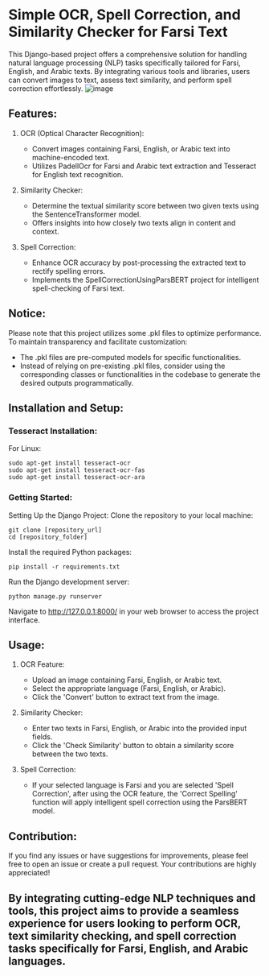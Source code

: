 # Simple OCR, Spell Correction, and Similarity Checker for Farsi Text
This Django-based project offers a comprehensive solution for handling natural language processing (NLP) tasks specifically tailored for Farsi, English, and Arabic texts. By integrating various tools and libraries, users can convert images to text, assess text similarity, and perform spell correction effortlessly.
![image](https://github.com/faramarzzabihi/Image2textProjectNew/assets/8306299/7e13d5db-38aa-48b1-aa7b-bc4ca3873584)


## Features:
1. OCR (Optical Character Recognition):

    - Convert images containing Farsi, English, or Arabic text into machine-encoded text.
    - Utilizes PadellOcr for Farsi and Arabic text extraction and Tesseract for English text recognition.
1. Similarity Checker:

    - Determine the textual similarity score between two given texts using the SentenceTransformer model.
    - Offers insights into how closely two texts align in content and context.
1. Spell Correction:

    - Enhance OCR accuracy by post-processing the extracted text to rectify spelling errors.
    - Implements the SpellCorrectionUsingParsBERT project for intelligent spell-checking of Farsi text.
  
## Notice:
Please note that this project utilizes some .pkl files to optimize performance. To maintain transparency and facilitate customization:

- The .pkl files are pre-computed models for specific functionalities.
- Instead of relying on pre-existing .pkl files, consider using the corresponding classes or functionalities in the codebase to generate the desired outputs programmatically.

## Installation and Setup:
### Tesseract Installation:
For Linux:
```
sudo apt-get install tesseract-ocr
sudo apt-get install tesseract-ocr-fas
sudo apt-get install tesseract-ocr-ara
```

### Getting Started:
Setting Up the Django Project:
Clone the repository to your local machine:
```
git clone [repository_url]
cd [repository_folder]
```
Install the required Python packages:
```
pip install -r requirements.txt
```
Run the Django development server:
```
python manage.py runserver
```
Navigate to http://127.0.0.1:8000/ in your web browser to access the project interface.
## Usage:
1. OCR Feature:

    - Upload an image containing Farsi, English, or Arabic text.
    - Select the appropriate language (Farsi, English, or Arabic).
    - Click the 'Convert' button to extract text from the image.
1. Similarity Checker:

    - Enter two texts in Farsi, English, or Arabic into the provided input fields.
    - Click the 'Check Similarity' button to obtain a similarity score between the two texts.
1. Spell Correction:

    - If your selected language is Farsi and you are selected 'Spell Correction', after using the OCR feature, the 'Correct Spelling' function will apply intelligent spell correction using the ParsBERT model.
## Contribution:
If you find any issues or have suggestions for improvements, please feel free to open an issue or create a pull request. Your contributions are highly appreciated!


## By integrating cutting-edge NLP techniques and tools, this project aims to provide a seamless experience for users looking to perform OCR, text similarity checking, and spell correction tasks specifically for Farsi, English, and Arabic languages.
